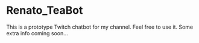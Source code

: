 # Renato_TeaBot
This is a prototype Twitch chatbot for my channel. Feel free to use it.
Some extra info coming soon...
